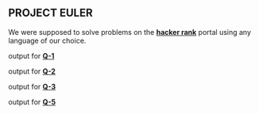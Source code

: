 
## PROJECT EULER

We were supposed to solve problems on the [**hacker rank**](https://www.hackerrank.com/) portal using any language of our choice.

output for [**Q-1**](https://github.com/AnIkeT126/cognizance-tasks/blob/main/task-13/1-out.PNG)

output for [**Q-2**](https://github.com/AnIkeT126/cognizance-tasks/blob/main/task-13/2-out.PNG)

output for [**Q-3**](https://github.com/AnIkeT126/cognizance-tasks/blob/main/task-13/3-0ut.PNG)

output for [**Q-5**](https://github.com/AnIkeT126/cognizance-tasks/blob/main/task-13/5-out.PNG)
